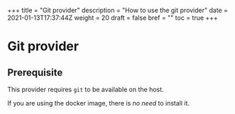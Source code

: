 +++
title = "Git provider"
description = "How to use the git provider"
date = 2021-01-13T17:37:44Z
weight = 20
draft = false
bref = ""
toc = true
+++

# Git provider

## Prerequisite

This provider requires `git` to be available on the host.

If you are using the docker image, there is *no need* to install it.
